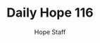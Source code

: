 ---
image: /assets/img/daily-hope-default-artwork.png
title: Daily Hope 116
number: 116
categories:
  - Daily Hope
author: Hope Staff
notes: Daily Hope 116
embed: >-
  <iframe style="border-radius:12px" src="https://open.spotify.com/embed/episode/2t0z5Eip9sYP3G9kYl6Don?utm_source=generator" width="100%" height="352" frameBorder="0" allowfullscreen="" allow="autoplay; clipboard-write; encrypted-media; fullscreen; picture-in-picture" loading="lazy"></iframe>
---